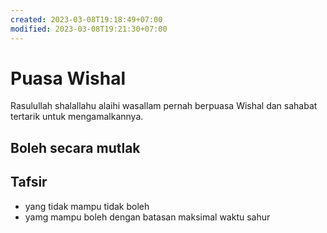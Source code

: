 ```yaml
---
created: 2023-03-08T19:18:49+07:00
modified: 2023-03-08T19:21:30+07:00
---
```


# Puasa Wishal

Rasulullah shalallahu alaihi wasallam pernah berpuasa Wishal dan sahabat tertarik untuk mengamalkannya.

## Boleh secara mutlak

## Tafsir

- yang tidak mampu tidak boleh
- yamg mampu boleh dengan batasan maksimal waktu sahur
